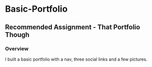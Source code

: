 # Basic-Portfolio
## Recommended Assignment - That Portfolio Though

### Overview

I built a basic portfolio with a nav, three social links and a few pictures. 

